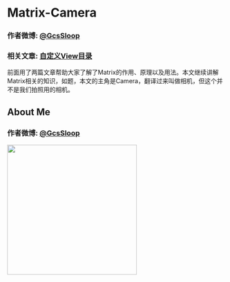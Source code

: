 # Matrix-Camera

### 作者微博: [@GcsSloop](http://weibo.com/GcsSloop)
### 相关文章: [自定义View目录](http://www.gcssloop.com/1970/01/CustomViewIndex/)

前面用了两篇文章帮助大家了解了Matrix的作用、原理以及用法。本文继续讲解Matrix相关的知识，如题，本文的主角是Camera，翻译过来叫做相机，但这个并不是我们拍照用的相机。


## About Me

### 作者微博: <a href="http://weibo.com/GcsSloop" target="_blank">@GcsSloop</a>

<a href="https://github.com/GcsSloop/AndroidNote/blob/magic-world/FINDME.md" target="_blank"> <img src="http://ww4.sinaimg.cn/large/005Xtdi2gw1f1qn89ihu3j315o0dwwjc.jpg" width=300/> </a>

